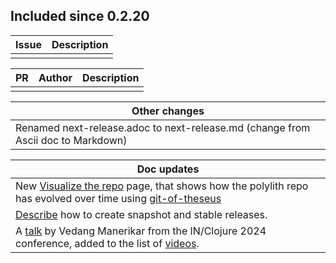 
## Included since 0.2.20

| Issue        | Description  |
|:-------------|--------------|
|  |              |


| PR | Author          |      Description 
|:--------|-----------------|-----------------|
|         |                 |                 |


|                                                                    Other changes |
|---------------------------------------------------------------------------------|
| Renamed next-release.adoc to next-release.md (change from Ascii doc to Markdown) |

| Doc updates                                                                                                                                                                                                                  |
|------------------------------------------------------------------------------------------------------------------------------------------------------------------------------------------------------------------------------|
| New [Visualize the repo](https://cljdoc.org/d/polylith/clj-poly/0.3.21/doc/visualize-the-repo) page, that shows how the polylith repo has evolved over time using [git-of-theseus](https://github.com/erikbern/git-of-theseus) |
| [Describe](https://cljdoc.org/d/polylith/clj-poly/0.3.21/doc/developing-poly#create-a-stable-release) how to create snapshot and stable releases.                                                                            |
| A [talk](https://youtu.be/pVvuyaRDA58?si=rBFMEyGtspdmGV29&t=1333) by Vedang Manerikar from the IN/Clojure 2024 conference, added to the list of [videos](https://cljdoc.org/d/polylith/clj-poly/0.3.21/doc/videos).     |
